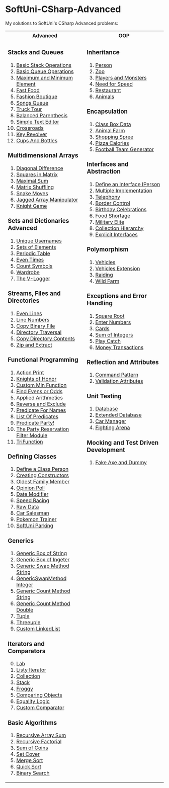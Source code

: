 # SoftUni-CSharp-Advanced
My solutions to SoftUni's CSharp Advanced problems:

<table style="width:100%">
  <tr>
    <th>Advanced</th>
    <th>OOP</th>
  </tr>
  <tr>
    <td valign="top">
      
### Stacks and Queues      
1. [Basic Stack Operations](https://github.com/Banovvv/SoftUni-CSharp-Advanced/blob/master/Advanced/Stacks%20and%20Queues/01.BasicStackOperations/Program.cs)
2. [Basic Queue Operations](https://github.com/Banovvv/SoftUni-CSharp-Advanced/blob/master/Advanced/Stacks%20and%20Queues/02.BasicQueueOperations/Program.cs)
3. [Maximum and Minimum Element](https://github.com/Banovvv/SoftUni-CSharp-Advanced/blob/master/Advanced/Stacks%20and%20Queues/03.MaximumAndMinimumElement/Program.cs)
4. [Fast Food](https://github.com/Banovvv/SoftUni-CSharp-Advanced/blob/master/Advanced/Stacks%20and%20Queues/04.FastFood/Program.cs)
5. [Fashion Boutique](https://github.com/Banovvv/SoftUni-CSharp-Advanced/blob/master/Advanced/Stacks%20and%20Queues/05.FashionBoutique/Program.cs)
6. [Songs Queue](https://github.com/Banovvv/SoftUni-CSharp-Advanced/blob/master/Advanced/Stacks%20and%20Queues/06.SongsQueue/Program.cs)
7. [Truck Tour](https://github.com/Banovvv/SoftUni-CSharp-Advanced/blob/master/Advanced/Stacks%20and%20Queues/07.TruckTour/Program.cs)
8. [Balanced Parenthesis](https://github.com/Banovvv/SoftUni-CSharp-Advanced/blob/master/Advanced/Stacks%20and%20Queues/08.BalancedParenthesis/Program.cs)
9. [Simple Text Editor](https://github.com/Banovvv/SoftUni-CSharp-Advanced/blob/master/Advanced/Stacks%20and%20Queues/09.SimpleTextEditor/Program.cs)
10. [Crossroads](https://github.com/Banovvv/SoftUni-CSharp-Advanced/blob/master/Advanced/Stacks%20and%20Queues/10.Crossroads/Program.cs)
11. [Key Revolver](https://github.com/Banovvv/SoftUni-CSharp-Advanced/blob/master/Advanced/Stacks%20and%20Queues/11.KeyRevolver/Program.cs)
12. [Cups And Bottles](https://github.com/Banovvv/SoftUni-CSharp-Advanced/blob/master/Advanced/Stacks%20and%20Queues/12.CupsAndBottles/Program.cs)

### Multidimensional Arrays      
1. [Diagonal Difference](https://github.com/Banovvv/SoftUni-CSharp-Advanced/blob/master/Advanced/Multidimensional%20Arrays/1.DiagonalDifference/Program.cs)
2. [Squares in Matrix](https://github.com/Banovvv/SoftUni-CSharp-Advanced/blob/master/Advanced/Multidimensional%20Arrays/2.SquaresInMatrix/Program.cs)
3. [Maximal Sum](https://github.com/Banovvv/SoftUni-CSharp-Advanced/blob/master/Advanced/Multidimensional%20Arrays/3.MaximalSum/Program.cs)
4. [Matrix Shuffling](https://github.com/Banovvv/SoftUni-CSharp-Advanced/blob/master/Advanced/Multidimensional%20Arrays/4.MatrixShuffling/Program.cs)
5. [Snake Moves](https://github.com/Banovvv/SoftUni-CSharp-Advanced/blob/master/Advanced/Multidimensional%20Arrays/5.SnakeMoves/Program.cs)
6. [Jagged Array Manipulator](https://github.com/Banovvv/SoftUni-CSharp-Advanced/blob/master/Advanced/Multidimensional%20Arrays/6.JaggedArrayManipulator/Program.cs)
7. [Knight Game](https://github.com/Banovvv/SoftUni-CSharp-Advanced/blob/master/Advanced/Multidimensional%20Arrays/7.KnightGame/Program.cs)

### Sets and Dictionaries Advanced
1. [Unique Usernames](https://github.com/Banovvv/SoftUni-CSharp-Advanced/blob/master/Advanced/Sets%20and%20Dictionaries%20Advanced/01.UniqueUsernames/Program.cs)
2. [Sets of Elements](https://github.com/Banovvv/SoftUni-CSharp-Advanced/blob/master/Advanced/Sets%20and%20Dictionaries%20Advanced/02.SetsOfElements/Program.cs)
3. [Periodic Table](https://github.com/Banovvv/SoftUni-CSharp-Advanced/blob/master/Advanced/Sets%20and%20Dictionaries%20Advanced/03.PeriodicTable/Program.cs)
4. [Even Times](https://github.com/Banovvv/SoftUni-CSharp-Advanced/blob/master/Advanced/Sets%20and%20Dictionaries%20Advanced/04.EvenTimes/Program.cs)
5. [Count Symbols](https://github.com/Banovvv/SoftUni-CSharp-Advanced/blob/master/Advanced/Sets%20and%20Dictionaries%20Advanced/05.CountSymbols/Program.cs)
6. [Wardrobe](https://github.com/Banovvv/SoftUni-CSharp-Advanced/blob/master/Advanced/Sets%20and%20Dictionaries%20Advanced/06.Wardrobe/Program.cs)
7. [The V-Logger](https://github.com/Banovvv/SoftUni-CSharp-Advanced/blob/master/Advanced/Sets%20and%20Dictionaries%20Advanced/07.TheV-Logger/Program.cs)

### Streams, Files and Directories
1. [Even Lines](https://github.com/Banovvv/SoftUni-CSharp-Advanced/tree/master/Advanced/Streams%2C%20Files%20and%20Directories/01.EvenLines)
2. [Line Numbers](https://github.com/Banovvv/SoftUni-CSharp-Advanced/tree/master/Advanced/Streams%2C%20Files%20and%20Directories/02.LineNumbers)
3. [Copy Binary File](https://github.com/Banovvv/SoftUni-CSharp-Advanced/tree/master/Advanced/Streams%2C%20Files%20and%20Directories/03.CopyBinaryFile)
4. [Directory Traversal](https://github.com/Banovvv/SoftUni-CSharp-Advanced/tree/master/Advanced/Streams%2C%20Files%20and%20Directories/04.DirectoryTraversal)
5. [Copy Directory Contents](https://github.com/Banovvv/SoftUni-CSharp-Advanced/tree/master/Advanced/Streams%2C%20Files%20and%20Directories/05.CopyDirectoryContents)
6. [Zip and Extract](https://github.com/Banovvv/SoftUni-CSharp-Advanced/tree/master/Advanced/Streams%2C%20Files%20and%20Directories/06.ZipAndExtracts)

### Functional Programming
1. [Action Print](https://github.com/Banovvv/SoftUni-CSharp-Advanced/tree/master/Advanced/Functional%20Programming/01.ActionPrint)
2. [Knights of Honor](https://github.com/Banovvv/SoftUni-CSharp-Advanced/tree/master/Advanced/Functional%20Programming/02.KnightsOfHonor)
3. [Custom Min Function](https://github.com/Banovvv/SoftUni-CSharp-Advanced/tree/master/Advanced/Functional%20Programming/03.CustomMinFunction)
4. [Find Evens or Odds](https://github.com/Banovvv/SoftUni-CSharp-Advanced/tree/master/Advanced/Functional%20Programming/04.FindEvensOrOdds)
5. [Applied Arithmetics](https://github.com/Banovvv/SoftUni-CSharp-Advanced/tree/master/Advanced/Functional%20Programming/05.AppliedArithmetics)
6. [Reverse and Exclude](https://github.com/Banovvv/SoftUni-CSharp-Advanced/tree/master/Advanced/Functional%20Programming/06.ReverseAndExclude)
7. [Predicate For Names](https://github.com/Banovvv/SoftUni-CSharp-Advanced/tree/master/Advanced/Functional%20Programming/07.PredicateForNames)
8. [List Of Predicates](https://github.com/Banovvv/SoftUni-CSharp-Advanced/tree/master/Advanced/Functional%20Programming/08.ListOfPredicates)
9. [Predicate Party!](https://github.com/Banovvv/SoftUni-CSharp-Advanced/tree/master/Advanced/Functional%20Programming/09.PredicateParty!)
10. [The Party Reservation Filter Module](https://github.com/Banovvv/SoftUni-CSharp-Advanced/tree/master/Advanced/Functional%20Programming/10.ThePartyReservationFilterModule)
11. [TriFunction](https://github.com/Banovvv/SoftUni-CSharp-Advanced/tree/master/Advanced/Functional%20Programming/11.TriFunction)
      
### Defining Classes
1. [Define a Class Person](https://github.com/Banovvv/SoftUni-CSharp-Advanced/tree/master/Advanced/Defining%20classes/01.DefineAClassPerson)
2. [Creating Constructors](https://github.com/Banovvv/SoftUni-CSharp-Advanced/tree/master/Advanced/Defining%20classes/02.CreatingConstructors)
3. [Oldest Family Member](https://github.com/Banovvv/SoftUni-CSharp-Advanced/tree/master/Advanced/Defining%20classes/03.OldestFamilyMember)
4. [Opinion Poll](https://github.com/Banovvv/SoftUni-CSharp-Advanced/tree/master/Advanced/Defining%20classes/04.OpinionPoll)
5. [Date Modifier](https://github.com/Banovvv/SoftUni-CSharp-Advanced/tree/master/Advanced/Defining%20classes/05.DateModifier)
6. [Speed Racing](https://github.com/Banovvv/SoftUni-CSharp-Advanced/tree/master/Advanced/Defining%20classes/06.SpeedRacing)
7. [Raw Data](https://github.com/Banovvv/SoftUni-CSharp-Advanced/tree/master/Advanced/Defining%20classes/07.RawData)
8. [Car Salesman](https://github.com/Banovvv/SoftUni-CSharp-Advanced/tree/master/Advanced/Defining%20classes/08.CarSalesman)
9. [Pokemon Trainer](https://github.com/Banovvv/SoftUni-CSharp-Advanced/tree/master/Advanced/Defining%20classes/09.PokemonTrainer)
10. [SoftUni Parking](https://github.com/Banovvv/SoftUni-CSharp-Advanced/tree/master/Advanced/Defining%20classes/10.SoftUniParking)
      
### Generics
1. [Generic Box of String](https://github.com/Banovvv/SoftUni-CSharp-Advanced/tree/master/Advanced/Generics/01.GenericBoxOfString)
2. [Generic Box of Ingeter](https://github.com/Banovvv/SoftUni-CSharp-Advanced/tree/master/Advanced/Generics/02.GenericBoxOfInteger)
3. [Generic Swap Method String](https://github.com/Banovvv/SoftUni-CSharp-Advanced/tree/master/Advanced/Generics/03.GenericSwapMethodString)
4. [GenericSwapMethod Integer](https://github.com/Banovvv/SoftUni-CSharp-Advanced/tree/master/Advanced/Generics/04.GenericSwapMethodInteger)
5. [Generic Count Method String](https://github.com/Banovvv/SoftUni-CSharp-Advanced/tree/master/Advanced/Generics/05.GenericCountMethodString)
6. [Generic Count Method Double](https://github.com/Banovvv/SoftUni-CSharp-Advanced/tree/master/Advanced/Generics/06.GenericCountMethodDouble)
7. [Tuple](https://github.com/Banovvv/SoftUni-CSharp-Advanced/tree/master/Advanced/Generics/07.Tuple)
8. [Threeuple](https://github.com/Banovvv/SoftUni-CSharp-Advanced/tree/master/Advanced/Generics/08.Threeuple)
9. [Custom LinkedList](https://github.com/Banovvv/SoftUni-CSharp-Advanced/tree/master/Advanced/Generics/09.CustomLinkedList) 
      
### Iterators and Comparators
0. [Lab](https://github.com/Banovvv/SoftUni-CSharp-Advanced/tree/master/Advanced/Iterators%20and%20Comparators/00.%20Lab)
1. [Listy Iterator](https://github.com/Banovvv/SoftUni-CSharp-Advanced/tree/master/Advanced/Iterators%20and%20Comparators/01.ListyIterator)
2. [Collection](https://github.com/Banovvv/SoftUni-CSharp-Advanced/tree/master/Advanced/Iterators%20and%20Comparators/02.Collection)
3. [Stack](https://github.com/Banovvv/SoftUni-CSharp-Advanced/tree/master/Advanced/Iterators%20and%20Comparators/03.Stack)
4. [Froggy](https://github.com/Banovvv/SoftUni-CSharp-Advanced/tree/master/Advanced/Iterators%20and%20Comparators/04.Froggy)
5. [Comparing Objects](https://github.com/Banovvv/SoftUni-CSharp-Advanced/tree/master/Advanced/Iterators%20and%20Comparators/05.ComparingObjects)
6. [Equality Logic](https://github.com/Banovvv/SoftUni-CSharp-Advanced/tree/master/Advanced/Iterators%20and%20Comparators/06.EqualityLogic)
7. [Custom Comparator](https://github.com/Banovvv/SoftUni-CSharp-Advanced/tree/master/Advanced/Iterators%20and%20Comparators/07.CustomComparator)
      
### Basic Algorithms
1. [Recursive Array Sum](https://github.com/Banovvv/SoftUni-CSharp-Advanced/tree/master/Advanced/Basic%20Algorithms/01.RecursiveArraySum)
2. [Recursive Factorial](https://github.com/Banovvv/SoftUni-CSharp-Advanced/tree/master/Advanced/Basic%20Algorithms/02.RecursiveFactorial)
3. [Sum of Coins](https://github.com/Banovvv/SoftUni-CSharp-Advanced/tree/master/Advanced/Basic%20Algorithms/03.SumOfCoins)
4. [Set Cover](https://github.com/Banovvv/SoftUni-CSharp-Advanced/tree/master/Advanced/Basic%20Algorithms/04.SetCover)
5. [Merge Sort](https://github.com/Banovvv/SoftUni-CSharp-Advanced/tree/master/Advanced/Basic%20Algorithms/05.MergeSort)
6. [Quick Sort](https://github.com/Banovvv/SoftUni-CSharp-Advanced/tree/master/Advanced/Basic%20Algorithms/06.Quicksort)
7. [Binary Search](https://github.com/Banovvv/SoftUni-CSharp-Advanced/tree/master/Advanced/Basic%20Algorithms/07.BinarySearch)
    </td>    
    <td valign="top">
      
### Inheritance
1. [Person](https://github.com/Banovvv/SoftUni-CSharp-Advanced/tree/master/OOP/Inheritance/01.Person)
2. [Zoo](https://github.com/Banovvv/SoftUni-CSharp-Advanced/tree/master/OOP/Inheritance/02.Zoo)
3. [Players and Monsters](https://github.com/Banovvv/SoftUni-CSharp-Advanced/tree/master/OOP/Inheritance/03.PlayersAndMonsters)
4. [Need for Speed](https://github.com/Banovvv/SoftUni-CSharp-Advanced/tree/master/OOP/Inheritance/04.NeedForSpeed)
5. [Restaurant](https://github.com/Banovvv/SoftUni-CSharp-Advanced/tree/master/OOP/Inheritance/05.Restaurant)
6. [Animals](https://github.com/Banovvv/SoftUni-CSharp-Advanced/tree/master/OOP/Inheritance/06.Animals)
### Encapsulation
1. [Class Box Data]()
2. [Animal Farm]()
3. [Shopping Spree]()
4. [Pizza Calories]()
5. [Football Team Generator]()
### Interfaces and Abstraction
1. [Define an Interface IPerson]()
2. [Multiple Implementation]()
3. [Telephony]()
4. [Border Control]()
5. [Birthday Celebrations]()
6. [Food Shortage]()
7. [Military Elite]()
8. [Collection Hierarchy]()
9. [Explicit Interfaces]()
### Polymorphism
1. [Vehicles]()
2. [Vehicles Extension]()
3. [Raiding]()
4. [Wild Farm]()
### Exceptions and Error Handling
1. [Square Root]()
2. [Enter Numbers]()
3. [Cards]()
4. [Sum of Integers]()
5. [Play Catch]()
6. [Money Transactions]()
### Reflection and Attributes
1. [Command Pattern]()
2. [Validation Attributes]()
### Unit Testing
1. [Database]()
2. [Extended Database]()
3. [Car Manager]()
4. [Fighting Arena]()     
### Mocking and Test Driven Development
1. [Fake Axe and Dummy]()
 
    </td>
  </tr>
</table>
